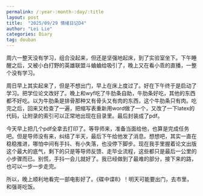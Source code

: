 ```yaml
---
permalink: /:year-:month-:day/:title
layout: post
title:  "2025/09/29 情绪日记D4"
author: "Lei Lie"
categories: Diary
tag: douban
---
```


周六一整天没有学习，组合没起来，但还是坚强地起床，到了实验室坐下。下午睡醒之后，又被小白打野的英雄联盟斗蛐蛐给吸引了，晚上又在看小乖的直播，一整个没有学习。

周日早上其实起来了，但是不想出门，早上在床上度过了。好在下午终于是启动了学习。把学位论文改好了。晚上和wyf吃了牛肋条自助，牛肋条好吃，其他的东西都不好吃。以为牛肋条是排骨那种又有骨头又有肉的东西，这个牛肋条只有肉。吃完之后，回来又检查了一遍，把缩写表重新用word做了一个，又改了一下latex的代码，让附录的索引可以正常地出现在目录里。最后封装成了pdf。

今天早上把几个pdf全拿去打印了。等导师来，准备当面给他，也算是完成任务吧。但是导师没有来，纠结了半天，最后下午给他发了消息。想想吧，其实一直在稳稳推进，哪怕中间有手抖、有小失落，也没停下脚步。现在我手里握着论文出版这个最大的底气，剩下的只是等导师反馈、走毕业流程，这些都只是最后一公里的小步骤而已。别慌，手抖一会儿就好了。我已经做到了最难的部分，接下来的路，也可以一步一步走完。

所以，晚上顺利地看完一部电影好了。《碟中谍8》！明天可能要出门，去市里，和强哥吃饭。
